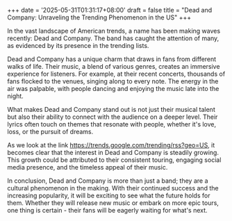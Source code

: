 +++
date = '2025-05-31T01:31:17+08:00'
draft = false
title = "Dead and Company: Unraveling the Trending Phenomenon in the US"
+++

In the vast landscape of American trends, a name has been making waves recently: Dead and Company. The band has caught the attention of many, as evidenced by its presence in the trending lists.

Dead and Company has a unique charm that draws in fans from different walks of life. Their music, a blend of various genres, creates an immersive experience for listeners. For example, at their recent concerts, thousands of fans flocked to the venues, singing along to every note. The energy in the air was palpable, with people dancing and enjoying the music late into the night.

What makes Dead and Company stand out is not just their musical talent but also their ability to connect with the audience on a deeper level. Their lyrics often touch on themes that resonate with people, whether it's love, loss, or the pursuit of dreams.

As we look at the link https://trends.google.com/trending/rss?geo=US, it becomes clear that the interest in Dead and Company is steadily growing. This growth could be attributed to their consistent touring, engaging social media presence, and the timeless appeal of their music.

In conclusion, Dead and Company is more than just a band; they are a cultural phenomenon in the making. With their continued success and the increasing popularity, it will be exciting to see what the future holds for them. Whether they will release new music or embark on more epic tours, one thing is certain - their fans will be eagerly waiting for what's next.